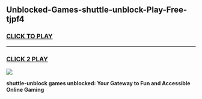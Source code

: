
## Unblocked-Games-shuttle-unblock-Play-Free-tjpf4
<h3>
<a href="https://premium76.site?title=shuttle-unblock&ref=19M">CLICK TO PLAY</a></h3>
<hr>

<h3>
<a href="https://premium76.site?title=shuttle-unblock&ref=19M">CLICK 2 PLAY</a>
  
</h3>

<a href="https://premium76.site?title=shuttle-unblock&ref=19M"><img src="https://clearcache.store/games.png"></a>


**shuttle-unblock games unblocked: Your Gateway to Fun and Accessible Online Gaming**
